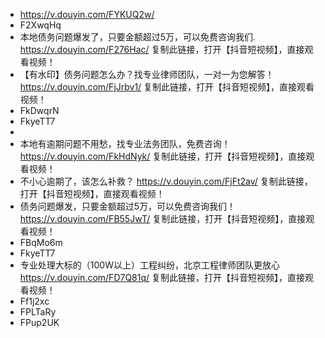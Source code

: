 - https://v.douyin.com/FYKUQ2w/
- F2XwqHq
- 本地债务问题爆发了，只要金额超过5万，可以免费咨询我们. https://v.douyin.com/F276Hac/ 复制此链接，打开【抖音短视频】，直接观看视频！
- 【有水印】债务问题怎么办？找专业律师团队，一对一为您解答！ https://v.douyin.com/FjJrbv1/ 复制此链接，打开【抖音短视频】，直接观看视频！
- FkDwqrN
- FkyeTT7
-
- 本地有逾期问题不用愁，找专业法务团队，免费咨询！ https://v.douyin.com/FkHdNyk/ 复制此链接，打开【抖音短视频】，直接观看视频！
- 不小心逾期了，该怎么补救？ https://v.douyin.com/FjFt2av/ 复制此链接，打开【抖音短视频】，直接观看视频！
- 债务问题爆发，只要金额超过5万，可以免费咨询我们！ https://v.douyin.com/FB55JwT/ 复制此链接，打开【抖音短视频】，直接观看视频！
- FBqMo6m
- FkyeTT7
- 专业处理大标的（100W以上）工程纠纷，北京工程律师团队更放心 https://v.douyin.com/FD7Q81q/ 复制此链接，打开【抖音短视频】，直接观看视频！
- Ff1j2xc
- FPLTaRy
- FPup2UK